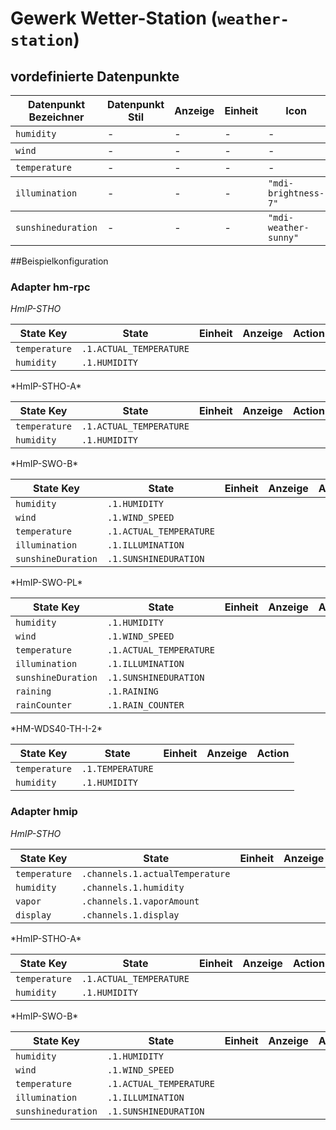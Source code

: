 
# Gewerk Wetter-Station (`weather-station`)

## vordefinierte Datenpunkte

<table><thead><tr><th>Datenpunkt Bezeichner</th><th>Datenpunkt Stil</th><th>Anzeige</th><th>Einheit</th><th>Icon</th><th>Icon Stil</th></tr></thead>
<tbody><tr><td><code>humidity</code></td><td>-</td><td>-</td><td>-</td><td>-</td><td>-</td></tr></tbody>
<tbody><tr><td><code>wind</code></td><td>-</td><td>-</td><td>-</td><td>-</td><td>-</td></tr></tbody>
<tbody><tr><td><code>temperature</code></td><td>-</td><td>-</td><td>-</td><td>-</td><td>-</td></tr></tbody>
<tbody><tr><td><code>illumination</code></td><td>-</td><td>-</td><td>-</td><td><code>"mdi-brightness-7"</code></td><td>-</td></tr></tbody>
<tbody><tr><td><code>sunshineduration</code></td><td>-</td><td>-</td><td>-</td><td><code>"mdi-weather-sunny"</code></td><td>-</td></tr></tbody>
</table>

##Beispielkonfiguration


### Adapter hm-rpc

*HmIP-STHO*
<table><thead><tr>
<th>State Key</th>
<th>State</th>
<th>Einheit</th>
<th>Anzeige</th>
<th>Action</th>
</thead><tbody>
<tr>
<td><code>temperature</td>
<td><code>.1.ACTUAL_TEMPERATURE</code></td>
<td><code></code></td>
<td></td>
<td><code></code></td>
</tr>
<tr>
<td><code>humidity</td>
<td><code>.1.HUMIDITY</code></td>
<td><code></code></td>
<td></td>
<td><code></code></td>
</tr>
</tbody></table>
*HmIP-STHO-A*
<table><thead><tr>
<th>State Key</th>
<th>State</th>
<th>Einheit</th>
<th>Anzeige</th>
<th>Action</th>
</thead><tbody>
<tr>
<td><code>temperature</td>
<td><code>.1.ACTUAL_TEMPERATURE</code></td>
<td><code></code></td>
<td></td>
<td><code></code></td>
</tr>
<tr>
<td><code>humidity</td>
<td><code>.1.HUMIDITY</code></td>
<td><code></code></td>
<td></td>
<td><code></code></td>
</tr>
</tbody></table>
*HmIP-SWO-B*
<table><thead><tr>
<th>State Key</th>
<th>State</th>
<th>Einheit</th>
<th>Anzeige</th>
<th>Action</th>
</thead><tbody>
<tr>
<td><code>humidity</td>
<td><code>.1.HUMIDITY</code></td>
<td><code></code></td>
<td></td>
<td><code></code></td>
</tr>
<tr>
<td><code>wind</td>
<td><code>.1.WIND_SPEED</code></td>
<td><code></code></td>
<td></td>
<td><code></code></td>
</tr>
<tr>
<td><code>temperature</td>
<td><code>.1.ACTUAL_TEMPERATURE</code></td>
<td><code></code></td>
<td></td>
<td><code></code></td>
</tr>
<tr>
<td><code>illumination</td>
<td><code>.1.ILLUMINATION</code></td>
<td><code></code></td>
<td></td>
<td><code></code></td>
</tr>
<tr>
<td><code>sunshineDuration</td>
<td><code>.1.SUNSHINEDURATION</code></td>
<td><code></code></td>
<td></td>
<td><code></code></td>
</tr>
</tbody></table>
*HmIP-SWO-PL*
<table><thead><tr>
<th>State Key</th>
<th>State</th>
<th>Einheit</th>
<th>Anzeige</th>
<th>Action</th>
</thead><tbody>
<tr>
<td><code>humidity</td>
<td><code>.1.HUMIDITY</code></td>
<td><code></code></td>
<td></td>
<td><code></code></td>
</tr>
<tr>
<td><code>wind</td>
<td><code>.1.WIND_SPEED</code></td>
<td><code></code></td>
<td></td>
<td><code></code></td>
</tr>
<tr>
<td><code>temperature</td>
<td><code>.1.ACTUAL_TEMPERATURE</code></td>
<td><code></code></td>
<td></td>
<td><code></code></td>
</tr>
<tr>
<td><code>illumination</td>
<td><code>.1.ILLUMINATION</code></td>
<td><code></code></td>
<td></td>
<td><code></code></td>
</tr>
<tr>
<td><code>sunshineDuration</td>
<td><code>.1.SUNSHINEDURATION</code></td>
<td><code></code></td>
<td></td>
<td><code></code></td>
</tr>
<tr>
<td><code>raining</td>
<td><code>.1.RAINING</code></td>
<td><code></code></td>
<td></td>
<td><code></code></td>
</tr>
<tr>
<td><code>rainCounter</td>
<td><code>.1.RAIN_COUNTER</code></td>
<td><code></code></td>
<td></td>
<td><code></code></td>
</tr>
</tbody></table>
*HM-WDS40-TH-I-2*
<table><thead><tr>
<th>State Key</th>
<th>State</th>
<th>Einheit</th>
<th>Anzeige</th>
<th>Action</th>
</thead><tbody>
<tr>
<td><code>temperature</td>
<td><code>.1.TEMPERATURE</code></td>
<td><code></code></td>
<td></td>
<td><code></code></td>
</tr>
<tr>
<td><code>humidity</td>
<td><code>.1.HUMIDITY</code></td>
<td><code></code></td>
<td></td>
<td><code></code></td>
</tr>
</tbody></table>

### Adapter hmip

*HmIP-STHO*
<table><thead><tr>
<th>State Key</th>
<th>State</th>
<th>Einheit</th>
<th>Anzeige</th>
<th>Action</th>
</thead><tbody>
<tr>
<td><code>temperature</td>
<td><code>.channels.1.actualTemperature</code></td>
<td><code></code></td>
<td></td>
<td><code></code></td>
</tr>
<tr>
<td><code>humidity</td>
<td><code>.channels.1.humidity</code></td>
<td><code></code></td>
<td></td>
<td><code></code></td>
</tr>
<tr>
<td><code>vapor</td>
<td><code>.channels.1.vaporAmount</code></td>
<td><code></code></td>
<td></td>
<td><code></code></td>
</tr>
<tr>
<td><code>display</td>
<td><code>.channels.1.display</code></td>
<td><code></code></td>
<td></td>
<td><code></code></td>
</tr>
</tbody></table>
*HmIP-STHO-A*
<table><thead><tr>
<th>State Key</th>
<th>State</th>
<th>Einheit</th>
<th>Anzeige</th>
<th>Action</th>
</thead><tbody>
<tr>
<td><code>temperature</td>
<td><code>.1.ACTUAL_TEMPERATURE</code></td>
<td><code></code></td>
<td></td>
<td><code></code></td>
</tr>
<tr>
<td><code>humidity</td>
<td><code>.1.HUMIDITY</code></td>
<td><code></code></td>
<td></td>
<td><code></code></td>
</tr>
</tbody></table>
*HmIP-SWO-B*
<table><thead><tr>
<th>State Key</th>
<th>State</th>
<th>Einheit</th>
<th>Anzeige</th>
<th>Action</th>
</thead><tbody>
<tr>
<td><code>humidity</td>
<td><code>.1.HUMIDITY</code></td>
<td><code></code></td>
<td></td>
<td><code></code></td>
</tr>
<tr>
<td><code>wind</td>
<td><code>.1.WIND_SPEED</code></td>
<td><code></code></td>
<td></td>
<td><code></code></td>
</tr>
<tr>
<td><code>temperature</td>
<td><code>.1.ACTUAL_TEMPERATURE</code></td>
<td><code></code></td>
<td></td>
<td><code></code></td>
</tr>
<tr>
<td><code>illumination</td>
<td><code>.1.ILLUMINATION</code></td>
<td><code></code></td>
<td></td>
<td><code></code></td>
</tr>
<tr>
<td><code>sunshineduration</td>
<td><code>.1.SUNSHINEDURATION</code></td>
<td><code></code></td>
<td></td>
<td><code></code></td>
</tr>
</tbody></table>